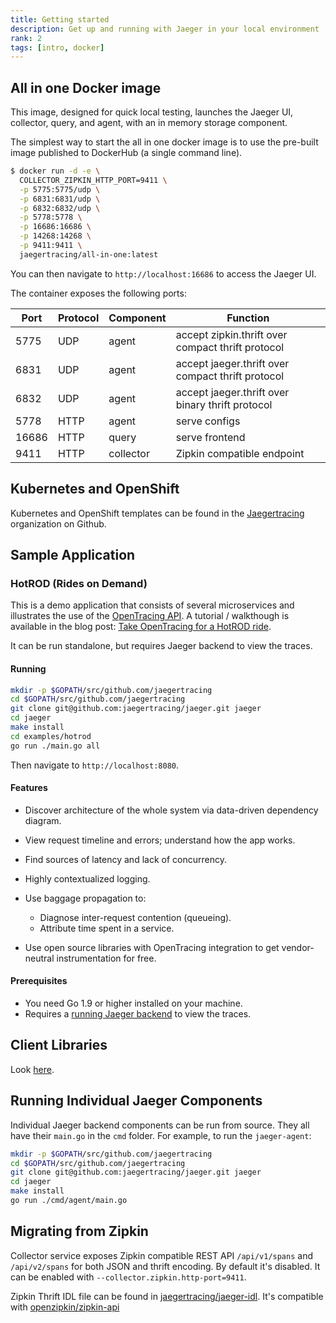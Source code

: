 ```yaml
---
title: Getting started
description: Get up and running with Jaeger in your local environment
rank: 2
tags: [intro, docker]
---
```


## All in one Docker image

This image, designed for quick local testing, launches the Jaeger UI, collector, query, and agent, with an in memory storage component.

The simplest way to start the all in one docker image is to use the pre-built image published to DockerHub (a single command line).

```bash
$ docker run -d -e \
  COLLECTOR_ZIPKIN_HTTP_PORT=9411 \
  -p 5775:5775/udp \
  -p 6831:6831/udp \
  -p 6832:6832/udp \
  -p 5778:5778 \
  -p 16686:16686 \
  -p 14268:14268 \
  -p 9411:9411 \
  jaegertracing/all-in-one:latest
```

You can then navigate to `http://localhost:16686` to access the Jaeger UI.

The container exposes the following ports:

Port | Protocol | Component | Function
---- | -------  | --------- | ---
5775 | UDP      | agent     | accept zipkin.thrift over compact thrift protocol
6831 | UDP      | agent     | accept jaeger.thrift over compact thrift protocol
6832 | UDP      | agent     | accept jaeger.thrift over binary thrift protocol
5778 | HTTP     | agent     | serve configs
16686| HTTP     | query     | serve frontend
9411 | HTTP     | collector | Zipkin compatible endpoint


## Kubernetes and OpenShift
Kubernetes and OpenShift templates can be found in the [Jaegertracing](https://github.com/jaegertracing/) organization on
Github.

## Sample Application

### HotROD (Rides on Demand)

This is a demo application that consists of several microservices and
illustrates the use of the [OpenTracing API](http://opentracing.io).
A tutorial / walkthough is available in the blog post:
[Take OpenTracing for a HotROD ride][hotrod-tutorial].

It can be run standalone, but requires Jaeger backend to view the
traces.

#### Running

```bash
mkdir -p $GOPATH/src/github.com/jaegertracing
cd $GOPATH/src/github.com/jaegertracing
git clone git@github.com:jaegertracing/jaeger.git jaeger
cd jaeger
make install
cd examples/hotrod
go run ./main.go all
```

Then navigate to `http://localhost:8080`.


#### Features

-   Discover architecture of the whole system via data-driven dependency
    diagram.
-   View request timeline and errors; understand how the app works.
-   Find sources of latency and lack of concurrency.
-   Highly contextualized logging.
-   Use baggage propagation to:

    -   Diagnose inter-request contention (queueing).
    -   Attribute time spent in a service.

-   Use open source libraries with OpenTracing integration to get
    vendor-neutral instrumentation for free.

#### Prerequisites

-   You need Go 1.9 or higher installed on your machine.
-   Requires a [running Jaeger backend](#all-in-one-docker-image) to view the traces.

## Client Libraries

Look [here](../client-libraries).

## Running Individual Jaeger Components
Individual Jaeger backend components can be run from source.
They all have their `main.go` in the `cmd` folder. For example, to run the `jaeger-agent`:

```bash
mkdir -p $GOPATH/src/github.com/jaegertracing
cd $GOPATH/src/github.com/jaegertracing
git clone git@github.com:jaegertracing/jaeger.git jaeger
cd jaeger
make install
go run ./cmd/agent/main.go
```

## Migrating from Zipkin

Collector service exposes Zipkin compatible REST API `/api/v1/spans` and `/api/v2/spans` for both
JSON and thrift encoding.
By default it's disabled. It can be enabled with `--collector.zipkin.http-port=9411`.

Zipkin Thrift IDL file can be found in [jaegertracing/jaeger-idl](https://github.com/jaegertracing/jaeger-idl/blob/master/thrift/zipkincore.thrift).
It's compatible with [openzipkin/zipkin-api](https://github.com/openzipkin/zipkin-api/blob/master/thrift/zipkinCore.thrift)

[hotrod-tutorial]: https://medium.com/@YuriShkuro/take-opentracing-for-a-hotrod-ride-f6e3141f7941
